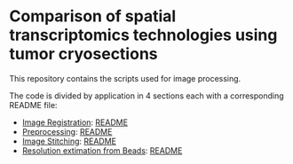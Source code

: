 # Comparison of spatial transcriptomics technologies using tumor cryosections

This repository contains the scripts used for image processing.

The code is divided by application in 4 sections each with a corresponding README file:
- [Image Registration](https://github.com/RippeLab/MBEN/blob/main/Registration/): [README](https://github.com/RippeLab/MBEN/blob/main/Registration/README-registration.md)
- [Preprocessing](https://github.com/RippeLab/MBEN/blob/main/Preprocessing/): [README](https://github.com/RippeLab/MBEN/tree/main/Preprocessing)
- [Image Stitching](https://github.com/RippeLab/MBEN/tree/main/stitching): [README](https://github.com/RippeLab/MBEN/blob/main/stitching/README.md)
- [Resolution extimation from Beads](https://github.com/RippeLab/MBEN/tree/main/Bead_Resolution): [README](https://github.com/RippeLab/MBEN/blob/main/Bead_Resolution/README.md)
